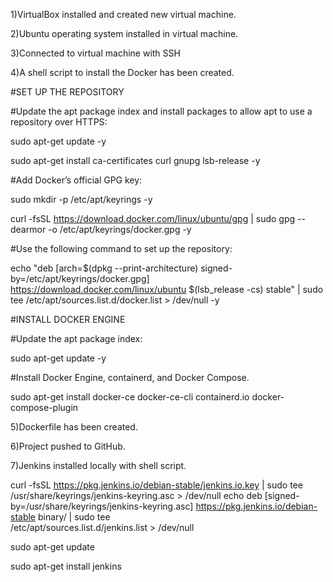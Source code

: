 1)VirtualBox installed and created new virtual machine. 


2)Ubuntu operating system installed in virtual machine.

3)Connected to virtual machine with SSH

4)A shell script to install the Docker has been created.

#SET UP THE REPOSITORY

#Update the apt package index and install packages to allow apt to use a repository over HTTPS:

sudo apt-get update -y

sudo apt-get install ca-certificates curl gnupg lsb-release -y

#Add Docker’s official GPG key:

sudo mkdir -p /etc/apt/keyrings -y

curl -fsSL https://download.docker.com/linux/ubuntu/gpg | sudo gpg --dearmor -o /etc/apt/keyrings/docker.gpg -y

#Use the following command to set up the repository:

echo "deb [arch=$(dpkg --print-architecture) signed-by=/etc/apt/keyrings/docker.gpg] https://download.docker.com/linux/ubuntu $(lsb_release -cs) stable" | sudo tee /etc/apt/sources.list.d/docker.list > /dev/null -y

#INSTALL DOCKER ENGINE

#Update the apt package index:

sudo apt-get update -y

#Install Docker Engine, containerd, and Docker Compose.

sudo apt-get install docker-ce docker-ce-cli containerd.io docker-compose-plugin

5)Dockerfile has been created.

6)Project pushed to GitHub.

7)Jenkins installed locally with shell script.

curl -fsSL https://pkg.jenkins.io/debian-stable/jenkins.io.key | sudo tee /usr/share/keyrings/jenkins-keyring.asc > /dev/null
echo deb [signed-by=/usr/share/keyrings/jenkins-keyring.asc] https://pkg.jenkins.io/debian-stable binary/ | sudo tee \
  /etc/apt/sources.list.d/jenkins.list > /dev/null
  
sudo apt-get update

sudo apt-get install jenkins

